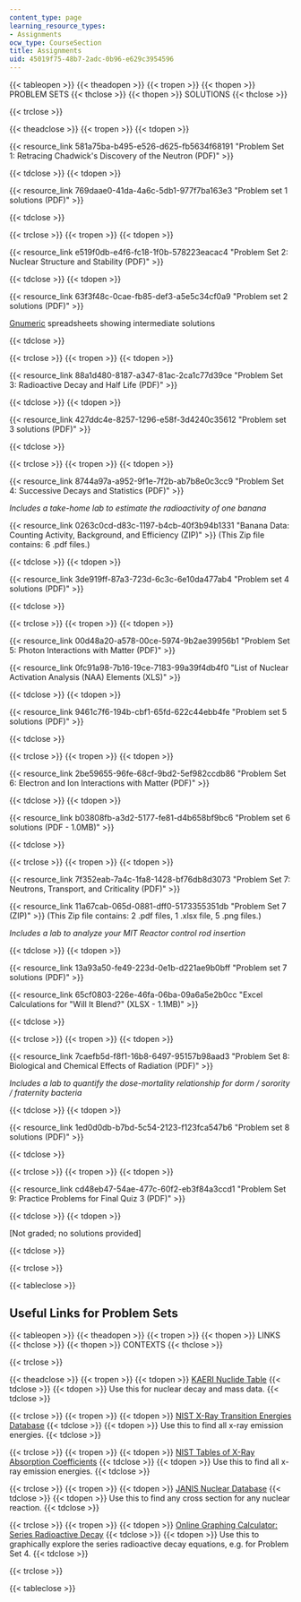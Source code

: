 ```yaml
---
content_type: page
learning_resource_types:
- Assignments
ocw_type: CourseSection
title: Assignments
uid: 45019f75-48b7-2adc-0b96-e629c3954596
---
```


{{< tableopen >}}
{{< theadopen >}}
{{< tropen >}}
{{< thopen >}}
PROBLEM SETS
{{< thclose >}}
{{< thopen >}}
SOLUTIONS
{{< thclose >}}

{{< trclose >}}

{{< theadclose >}}
{{< tropen >}}
{{< tdopen >}}


{{< resource_link 581a75ba-b495-e526-d625-fb5634f68191 "Problem Set 1: Retracing Chadwick's Discovery of the Neutron (PDF)" >}}


{{< tdclose >}}
{{< tdopen >}}


{{< resource_link 769daae0-41da-4a6c-5db1-977f7ba163e3 "Problem set 1 solutions (PDF)" >}}


{{< tdclose >}}

{{< trclose >}}
{{< tropen >}}
{{< tdopen >}}


{{< resource_link e519f0db-e4f6-fc18-1f0b-578223eacac4 "Problem Set 2: Nuclear Structure and Stability (PDF)" >}}


{{< tdclose >}}
{{< tdopen >}}


{{< resource_link 63f3f48c-0cae-fb85-def3-a5e5c34cf0a9 "Problem set 2 solutions (PDF)" >}}

[Gnumeric](http://www.gnumeric.org/) spreadsheets showing intermediate solutions


{{< tdclose >}}

{{< trclose >}}
{{< tropen >}}
{{< tdopen >}}


{{< resource_link 88a1d480-8187-a347-81ac-2ca1c77d39ce "Problem Set 3: Radioactive Decay and Half Life (PDF)" >}}


{{< tdclose >}}
{{< tdopen >}}


{{< resource_link 427ddc4e-8257-1296-e58f-3d4240c35612 "Problem set 3 solutions (PDF)" >}}


{{< tdclose >}}

{{< trclose >}}
{{< tropen >}}
{{< tdopen >}}


{{< resource_link 8744a97a-a952-9f1e-7f2b-ab7b8e0c3cc9 "Problem Set 4: Successive Decays and Statistics (PDF)" >}}

_Includes a take-home lab to estimate the radioactivity of one banana_

{{< resource_link 0263c0cd-d83c-1197-b4cb-40f3b94b1331 "Banana Data: Counting Activity, Background, and Efficiency (ZIP)" >}} (This Zip file contains: 6 .pdf files.)


{{< tdclose >}}
{{< tdopen >}}


{{< resource_link 3de919ff-87a3-723d-6c3c-6e10da477ab4 "Problem set 4 solutions (PDF)" >}}


{{< tdclose >}}

{{< trclose >}}
{{< tropen >}}
{{< tdopen >}}


{{< resource_link 00d48a20-a578-00ce-5974-9b2ae39956b1 "Problem Set 5: Photon Interactions with Matter (PDF)" >}}

{{< resource_link 0fc91a98-7b16-19ce-7183-99a39f4db4f0 "List of Nuclear Activation Analysis (NAA) Elements (XLS)" >}}


{{< tdclose >}}
{{< tdopen >}}


{{< resource_link 9461c7f6-194b-cbf1-65fd-622c44ebb4fe "Problem set 5 solutions (PDF)" >}}


{{< tdclose >}}

{{< trclose >}}
{{< tropen >}}
{{< tdopen >}}


{{< resource_link 2be59655-96fe-68cf-9bd2-5ef982ccdb86 "Problem Set 6: Electron and Ion Interactions with Matter (PDF)" >}}


{{< tdclose >}}
{{< tdopen >}}


{{< resource_link b03808fb-a3d2-5177-fe81-d4b658bf9bc6 "Problem set 6 solutions (PDF - 1.0MB)" >}}


{{< tdclose >}}

{{< trclose >}}
{{< tropen >}}
{{< tdopen >}}


{{< resource_link 7f352eab-7a4c-1fa8-1428-bf76db8d3073 "Problem Set 7: Neutrons, Transport, and Criticality (PDF)" >}}

{{< resource_link 11a67cab-065d-0881-dff0-5173355351db "Problem Set 7 (ZIP)" >}} (This Zip file contains: 2 .pdf files, 1 .xlsx file, 5 .png files.)

_Includes a lab to analyze your MIT Reactor control rod insertion_


{{< tdclose >}}
{{< tdopen >}}


{{< resource_link 13a93a50-fe49-223d-0e1b-d221ae9b0bff "Problem set 7 solutions (PDF)" >}}

{{< resource_link 65cf0803-226e-46fa-06ba-09a6a5e2b0cc "Excel Calculations for \"Will It Blend?\" (XLSX - 1.1MB)" >}}


{{< tdclose >}}

{{< trclose >}}
{{< tropen >}}
{{< tdopen >}}


{{< resource_link 7caefb5d-f8f1-16b8-6497-95157b98aad3 "Problem Set 8: Biological and Chemical Effects of Radiation (PDF)" >}}

_Includes a lab to quantify the dose-mortality relationship for dorm / sorority / fraternity bacteria_


{{< tdclose >}}
{{< tdopen >}}


{{< resource_link 1ed0d0db-b7bd-5c54-2123-f123fca547b6 "Problem set 8 solutions (PDF)" >}}


{{< tdclose >}}

{{< trclose >}}
{{< tropen >}}
{{< tdopen >}}


{{< resource_link cd48eb47-54ae-477c-60f2-eb3f84a3ccd1 "Problem Set 9: Practice Problems for Final Quiz 3 (PDF)" >}}


{{< tdclose >}}
{{< tdopen >}}


\[Not graded; no solutions provided\]


{{< tdclose >}}

{{< trclose >}}

{{< tableclose >}}

Useful Links for Problem Sets
-----------------------------

{{< tableopen >}}
{{< theadopen >}}
{{< tropen >}}
{{< thopen >}}
LINKS
{{< thclose >}}
{{< thopen >}}
CONTEXTS
{{< thclose >}}

{{< trclose >}}

{{< theadclose >}}
{{< tropen >}}
{{< tdopen >}}
[KAERI Nuclide Table](https://web.archive.org/web/20171016004023/http:/atom.kaeri.re.kr:8080/)
{{< tdclose >}}
{{< tdopen >}}
Use this for nuclear decay and mass data.
{{< tdclose >}}

{{< trclose >}}
{{< tropen >}}
{{< tdopen >}}
[NIST X-Ray Transition Energies Database](http://physics.nist.gov/PhysRefData/XrayTrans/Html/search.html)
{{< tdclose >}}
{{< tdopen >}}
Use this to find all x-ray emission energies.
{{< tdclose >}}

{{< trclose >}}
{{< tropen >}}
{{< tdopen >}}
[NIST Tables of X-Ray Absorption Coefficients](http://www.nist.gov/pml/data/xraycoef/)
{{< tdclose >}}
{{< tdopen >}}
Use this to find all x-ray emission energies.
{{< tdclose >}}

{{< trclose >}}
{{< tropen >}}
{{< tdopen >}}
[JANIS Nuclear Database](http://www.oecd-nea.org/janis/)
{{< tdclose >}}
{{< tdopen >}}
Use this to find any cross section for any nuclear reaction.
{{< tdclose >}}

{{< trclose >}}
{{< tropen >}}
{{< tdopen >}}
[Online Graphing Calculator: Series Radioactive Decay](https://www.desmos.com/calculator/ymibe4voxp)
{{< tdclose >}}
{{< tdopen >}}
Use this to graphically explore the series radioactive decay equations, e.g. for Problem Set 4.
{{< tdclose >}}

{{< trclose >}}

{{< tableclose >}}